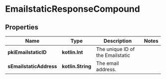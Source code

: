 
# EmailstaticResponseCompound

## Properties
Name | Type | Description | Notes
------------ | ------------- | ------------- | -------------
**pkiEmailstaticID** | **kotlin.Int** | The unique ID of the Emailstatic | 
**sEmailstaticAddress** | **kotlin.String** | The email address. | 



